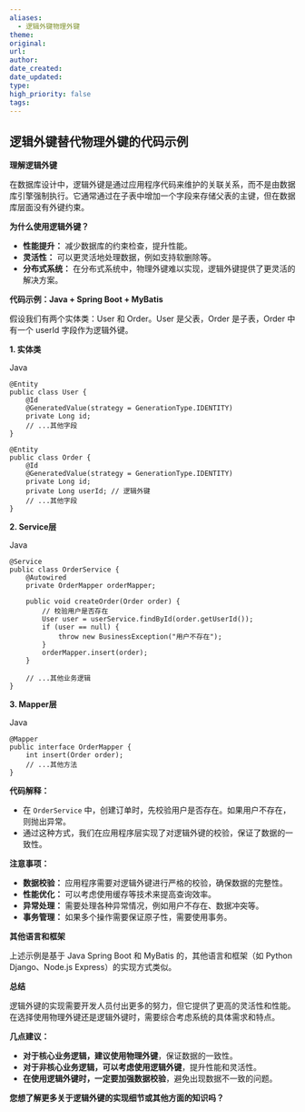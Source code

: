 ```yaml
---
aliases:
  - 逻辑外键物理外键
theme: 
original: 
url: 
author: 
date_created: 
date_updated: 
type: 
high_priority: false
tags:
---
```

## 逻辑外键替代物理外键的代码示例

**理解逻辑外键**

在数据库设计中，逻辑外键是通过应用程序代码来维护的关联关系，而不是由数据库引擎强制执行。它通常通过在子表中增加一个字段来存储父表的主键，但在数据库层面没有外键约束。

**为什么使用逻辑外键？**

- **性能提升：** 减少数据库的约束检查，提升性能。
- **灵活性：** 可以更灵活地处理数据，例如支持软删除等。
- **分布式系统：** 在分布式系统中，物理外键难以实现，逻辑外键提供了更灵活的解决方案。

**代码示例：Java + Spring Boot + MyBatis**

假设我们有两个实体类：User 和 Order。User 是父表，Order 是子表，Order 中有一个 userId 字段作为逻辑外键。

**1. 实体类**

Java

```
@Entity
public class User {
    @Id
    @GeneratedValue(strategy = GenerationType.IDENTITY)
    private Long id;
    // ...其他字段
}

@Entity
public class Order {
    @Id
    @GeneratedValue(strategy = GenerationType.IDENTITY)
    private Long id;
    private Long userId; // 逻辑外键
    // ...其他字段
}
```

**2. Service层**

Java

```
@Service
public class OrderService {
    @Autowired
    private OrderMapper orderMapper;

    public void createOrder(Order order) {
        // 校验用户是否存在
        User user = userService.findById(order.getUserId());
        if (user == null) {
            throw new BusinessException("用户不存在");
        }
        orderMapper.insert(order);
    }

    // ...其他业务逻辑
}
```

**3. Mapper层**

Java

```
@Mapper
public interface OrderMapper {
    int insert(Order order);
    // ...其他方法
}
```

**代码解释：**

- 在 `OrderService` 中，创建订单时，先校验用户是否存在。如果用户不存在，则抛出异常。
- 通过这种方式，我们在应用程序层实现了对逻辑外键的校验，保证了数据的一致性。

**注意事项：**

- **数据校验：** 应用程序需要对逻辑外键进行严格的校验，确保数据的完整性。
- **性能优化：** 可以考虑使用缓存等技术来提高查询效率。
- **异常处理：** 需要处理各种异常情况，例如用户不存在、数据冲突等。
- **事务管理：** 如果多个操作需要保证原子性，需要使用事务。

**其他语言和框架**

上述示例是基于 Java Spring Boot 和 MyBatis 的，其他语言和框架（如 Python Django、Node.js Express）的实现方式类似。

**总结**

逻辑外键的实现需要开发人员付出更多的努力，但它提供了更高的灵活性和性能。在选择使用物理外键还是逻辑外键时，需要综合考虑系统的具体需求和特点。

**几点建议：**

- **对于核心业务逻辑，建议使用物理外键**，保证数据的一致性。
- **对于非核心业务逻辑，可以考虑使用逻辑外键**，提升性能和灵活性。
- **在使用逻辑外键时，一定要加强数据校验**，避免出现数据不一致的问题。

**您想了解更多关于逻辑外键的实现细节或其他方面的知识吗？**